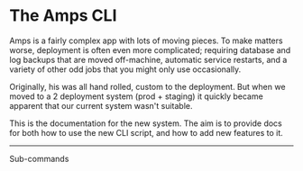 # The Amps CLI

Amps is a fairly complex app with lots of moving pieces.
To make matters worse, deployment is often even more complicated;
requiring database and log backups that are moved off-machine,
automatic service restarts, and a variety of other odd jobs that you
might only use occasionally.

Originally, his was all hand rolled, custom to the deployment.
But when we moved to a 2 deployment system (prod + staging) it quickly became apparent
that our current system wasn't suitable.

This is the documentation for the new system. The aim is to provide
docs for both how to use the new CLI script, and how to add new features to it.

---

Sub-commands
